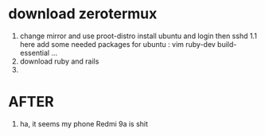 # download zerotermux
1. change mirror and use proot-distro install ubuntu and login then sshd
1.1 here add some needed packages for ubuntu : vim ruby-dev build-essential ...
2. download ruby and rails 
3. 


# AFTER
1. ha, it seems my phone Redmi 9a is shit
